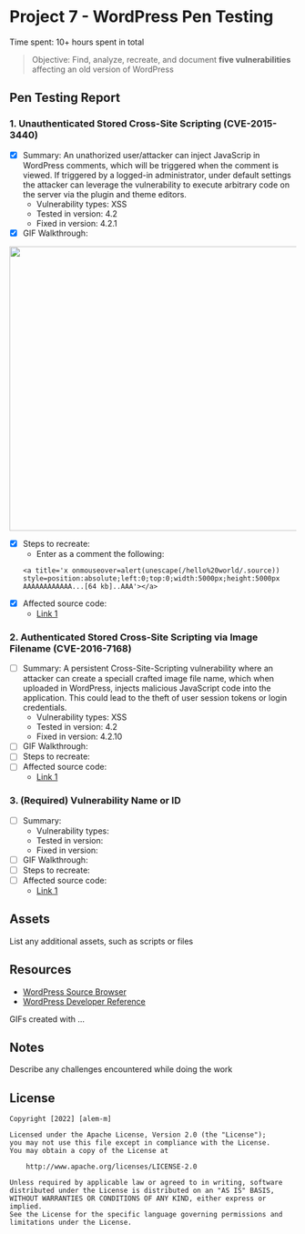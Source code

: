 # Project 7 - WordPress Pen Testing

Time spent: 10+ hours spent in total

> Objective: Find, analyze, recreate, and document **five vulnerabilities** affecting an old version of WordPress

## Pen Testing Report

### 1. Unauthenticated Stored Cross-Site Scripting (CVE-2015-3440)

- [x] Summary: An unathorized user/attacker can inject JavaScrip in WordPress comments, which will be triggered when the comment is viewed. If triggered by a logged-in administrator, under default settings the attacker can leverage the vulnerability to execute arbitrary code on the server via the plugin and theme editors.
  - Vulnerability types: XSS
  - Tested in version: 4.2
  - Fixed in version: 4.2.1
- [x] GIF Walkthrough: 
<img src='https://user-images.githubusercontent.com/91217813/198522301-196eeda8-ff20-4d27-ab4d-c92cc6a27bec.gif' width='850' height='500' />

- [x] Steps to recreate: 
    - Enter as a comment the following:
    ```
    <a title='x onmouseover=alert(unescape(/hello%20world/.source)) style=position:absolute;left:0;top:0;width:5000px;height:5000px  AAAAAAAAAAAA...[64 kb]..AAA'></a>
    ```
- [x] Affected source code:
  - [Link 1](https://core.trac.wordpress.org/browser/tags/version/src/source_file.php)
  
### 2. Authenticated Stored Cross-Site Scripting via Image Filename (CVE-2016-7168)

- [ ] Summary: A persistent Cross-Site-Scripting vulnerability where an attacker can create a speciall crafted image file name, which when uploaded in WordPress, injects malicious JavaScript code into the application. This could lead to the theft of user session tokens or login credentials.
  - Vulnerability types: XSS
  - Tested in version: 4.2
  - Fixed in version: 4.2.10
- [ ] GIF Walkthrough: 
- [ ] Steps to recreate: 
- [ ] Affected source code:
  - [Link 1](https://core.trac.wordpress.org/browser/tags/version/src/source_file.php)

### 3. (Required) Vulnerability Name or ID

- [ ] Summary: 
  - Vulnerability types:
  - Tested in version:
  - Fixed in version: 
- [ ] GIF Walkthrough: 
- [ ] Steps to recreate: 
- [ ] Affected source code:
  - [Link 1](https://core.trac.wordpress.org/browser/tags/version/src/source_file.php)

## Assets

List any additional assets, such as scripts or files

## Resources

- [WordPress Source Browser](https://core.trac.wordpress.org/browser/)
- [WordPress Developer Reference](https://developer.wordpress.org/reference/)

GIFs created with  ...
<!-- Recommended GIF Tools:
[Kap](https://getkap.co/) for macOS
[ScreenToGif](https://www.screentogif.com/) for Windows
[peek](https://github.com/phw/peek) for Linux. -->

## Notes

Describe any challenges encountered while doing the work

## License

    Copyright [2022] [alem-m]

    Licensed under the Apache License, Version 2.0 (the "License");
    you may not use this file except in compliance with the License.
    You may obtain a copy of the License at

        http://www.apache.org/licenses/LICENSE-2.0

    Unless required by applicable law or agreed to in writing, software
    distributed under the License is distributed on an "AS IS" BASIS,
    WITHOUT WARRANTIES OR CONDITIONS OF ANY KIND, either express or implied.
    See the License for the specific language governing permissions and
    limitations under the License.
